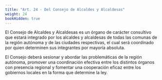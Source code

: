 ```yaml
---
title: "Art. 24 - Del Consejo de Alcaldes y Alcaldesas"
weight: 24
bookHidden: true
---
```

El Consejo de Alcaldes y Alcaldesas es un órgano de carácter consultivo que estará integrado por los alcaldes y alcaldesas de todas las comunas de la región autónoma y de las ciudades respectivas, el cual será coordinado por quien determinen sus integrantes por mayoría absoluta.

El Consejo deberá sesionar y abordar las problemáticas de la región autónoma, promover una coordinación efectiva entre los distintos órganos con presencia regional y fomentar una cooperación eficaz entre los gobiernos locales en la forma que determine la ley.
